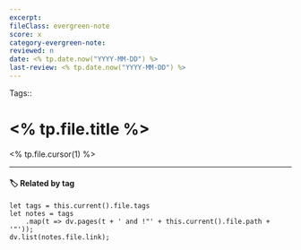 ```yaml
---
excerpt:
fileClass: evergreen-note
score: x
category-evergreen-note:
reviewed: n
date: <% tp.date.now("YYYY-MM-DD") %>
last-review: <% tp.date.now("YYYY-MM-DD") %>
---
```

Tags::
# <% tp.file.title %>

<% tp.file.cursor(1) %>

---
#### 🏷️ Related by tag
~~~dataviewjs
let tags = this.current().file.tags
let notes = tags
	.map(t => dv.pages(t + ' and !"' + this.current().file.path + '"'));
dv.list(notes.file.link);
~~~